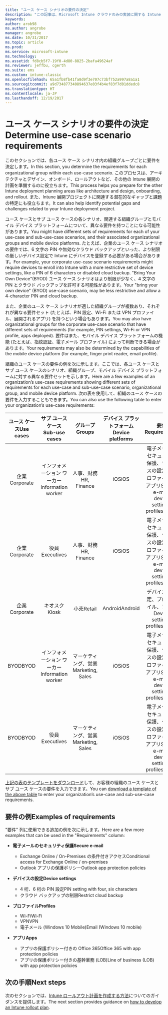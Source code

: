 ```yaml
---
title: "ユース ケース シナリオの要件の決定"
description: "この記事は、Microsoft Intune クラウドのみの実装に関する Intune ユース ケース シナリオとサブ ユース ケース シナリオの要件の決定について説明します。"
keywords: 
author: arob98
ms.author: angrobe
manager: angrobe
ms.date: 10/31/2017
ms.topic: article
ms.prod: 
ms.service: microsoft-intune
ms.technology: 
ms.assetid: fd8cb5f7-19f0-4d80-8825-2bafa49624af
ms.reviewer: jeffbu, cgerth
ms.suite: ems
ms.custom: intune-classic
ms.openlocfilehash: 65a1fb8fb41fa8d9f3e707c73bf752a997a8a1a1
ms.sourcegitcommit: a9d734877340894637e03f4b4ef83f7d01ddedc8
ms.translationtype: HT
ms.contentlocale: ja-JP
ms.lasthandoff: 12/19/2017
---
```

# <a name="determine-use-case-scenario-requirements"></a><span data-ttu-id="605e8-103">ユース ケース シナリオの要件の決定</span><span class="sxs-lookup"><span data-stu-id="605e8-103">Determine use-case scenario requirements</span></span>

<span data-ttu-id="605e8-104">このセクションでは、各ユース ケース シナリオ内の組織グループごとに要件を決定します。</span><span class="sxs-lookup"><span data-stu-id="605e8-104">In this section, you determine the requirements for each organizational group within each use-case scenario.</span></span> <span data-ttu-id="605e8-105">このプロセスは、アーキテクチャとデザイン、オンボード、ロールアウトなど、その他の Intune 展開の計画を準備するのに役立ちます。</span><span class="sxs-lookup"><span data-stu-id="605e8-105">This process helps you prepare for the other Intune deployment planning areas like architecture and design, onboarding, and rollout.</span></span> <span data-ttu-id="605e8-106">また、Intune 展開プロジェクトに関連する潜在的なギャップと課題の特定にも役立ちます。</span><span class="sxs-lookup"><span data-stu-id="605e8-106">It can also help identify potential gaps and challenges related to your Intune deployment project.</span></span>

<span data-ttu-id="605e8-107">ユース ケースとサブ ユース ケースの各シナリオ、関連する組織グループとモバイル デバイス プラットフォームについて、異なる要件を持つことになる可能性があります。</span><span class="sxs-lookup"><span data-stu-id="605e8-107">You might have different sets of requirements for each of your use-case and sub-use-case scenarios, and their associated organizational groups and mobile device platforms.</span></span> <span data-ttu-id="605e8-108">たとえば、企業のユース ケース シナリオの要件では、6 文字の PIN や無効なクラウド バックアップといった、より制限の厳しいデバイス設定で Intune にデバイスを登録する必要がある場合があります。</span><span class="sxs-lookup"><span data-stu-id="605e8-108">For example, your corporate use-case scenario requirements might require devices to enroll into Intune with a more restrictive set of device settings, like a PIN of 6 characters or disabled cloud backup.</span></span> <span data-ttu-id="605e8-109">"Bring Your Own Device"(BYOD) ユース ケース シナリオはより制限が少なく、4 文字の PIN とクラウド バックアップを許可する可能性があります。</span><span class="sxs-lookup"><span data-stu-id="605e8-109">Your "bring your own device" (BYOD) use-case scenario, may be less restrictive and allow a 4-character PIN and cloud backup.</span></span>

<span data-ttu-id="605e8-110">また、企業のユース ケース シナリオが適した組織グループが複数あり、それぞれが異なる要件セット (たとえば、PIN 設定、Wi-Fi または VPN プロファイル、展開されるアプリ) を持つという場合もあります。</span><span class="sxs-lookup"><span data-stu-id="605e8-110">You may also have organizational groups for the corporate use-case scenario that have different sets of requirements (for example, PIN settings, Wi-Fi or VPN profile, apps deployed).</span></span> <span data-ttu-id="605e8-111">要件はまた、モバイル デバイス プラットフォームの機能 (たとえば、指紋認証、電子メール プロファイル) によって判断できる場合があります。</span><span class="sxs-lookup"><span data-stu-id="605e8-111">Your requirements may also be determined by the capabilities of the mobile device platform (for example, finger print reader, email profile).</span></span>

<span data-ttu-id="605e8-112">組織のユース ケースの要件の例を次に示します。ここでは、各ユース ケースとサブ ユース ケースのシナリオ、組織グループ、モバイル デバイス プラットフォームに対する異なる要件セットを示します。</span><span class="sxs-lookup"><span data-stu-id="605e8-112">Here are a few examples of an organization’s use-case requirements showing different sets of requirements for each use-case and sub-use-case scenario, organizational group, and mobile device platform.</span></span> <span data-ttu-id="605e8-113">次の表を使用して、組織のユース ケースの要件を入力することもできます。</span><span class="sxs-lookup"><span data-stu-id="605e8-113">You can also use the following table to enter your organization’s use-case requirements:</span></span>

| <span data-ttu-id="605e8-114">**ユース ケース**</span><span class="sxs-lookup"><span data-stu-id="605e8-114">**Use cases**</span></span> | <span data-ttu-id="605e8-115">**サブ ユース ケース**</span><span class="sxs-lookup"><span data-stu-id="605e8-115">**Sub-use cases**</span></span> | <span data-ttu-id="605e8-116">**グループ**</span><span class="sxs-lookup"><span data-stu-id="605e8-116">**Groups**</span></span> | <span data-ttu-id="605e8-117">**デバイス プラットフォーム**</span><span class="sxs-lookup"><span data-stu-id="605e8-117">**Device platforms**</span></span> | <span data-ttu-id="605e8-118">**要件**</span><span class="sxs-lookup"><span data-stu-id="605e8-118">**Requirements**</span></span> |
|:---:|:---:|:---:|:---:|:---:|
| <span data-ttu-id="605e8-119">企業</span><span class="sxs-lookup"><span data-stu-id="605e8-119">Corporate</span></span> | <span data-ttu-id="605e8-120">インフォメーション ワーカー</span><span class="sxs-lookup"><span data-stu-id="605e8-120">Information worker</span></span> | <span data-ttu-id="605e8-121">人事、財務</span><span class="sxs-lookup"><span data-stu-id="605e8-121">HR, Finance</span></span> | <span data-ttu-id="605e8-122">iOS</span><span class="sxs-lookup"><span data-stu-id="605e8-122">iOS</span></span> | <span data-ttu-id="605e8-123">電子メールのセキュリティ保護、デバイスの設定、プロファイル、アプリ</span><span class="sxs-lookup"><span data-stu-id="605e8-123">Secure e-mail, device settings, profiles, apps</span></span> |                                                          
| <span data-ttu-id="605e8-124">企業</span><span class="sxs-lookup"><span data-stu-id="605e8-124">Corporate</span></span> | <span data-ttu-id="605e8-125">役員</span><span class="sxs-lookup"><span data-stu-id="605e8-125">Executives</span></span> | <span data-ttu-id="605e8-126">人事、財務</span><span class="sxs-lookup"><span data-stu-id="605e8-126">HR, Finance</span></span> | <span data-ttu-id="605e8-127">iOS</span><span class="sxs-lookup"><span data-stu-id="605e8-127">iOS</span></span> | <span data-ttu-id="605e8-128">電子メールのセキュリティ保護、デバイスの設定、プロファイル、アプリ</span><span class="sxs-lookup"><span data-stu-id="605e8-128">Secure e-mail, device settings, profiles, apps</span></span> |                                                         
| <span data-ttu-id="605e8-129">企業</span><span class="sxs-lookup"><span data-stu-id="605e8-129">Corporate</span></span> | <span data-ttu-id="605e8-130">キオスク</span><span class="sxs-lookup"><span data-stu-id="605e8-130">Kiosk</span></span> | <span data-ttu-id="605e8-131">小売</span><span class="sxs-lookup"><span data-stu-id="605e8-131">Retail</span></span> | <span data-ttu-id="605e8-132">Android</span><span class="sxs-lookup"><span data-stu-id="605e8-132">Android</span></span> | <span data-ttu-id="605e8-133">デバイスの設定、プロファイル、アプリ</span><span class="sxs-lookup"><span data-stu-id="605e8-133">Device settings, profiles, apps</span></span> |
| <span data-ttu-id="605e8-134">BYOD</span><span class="sxs-lookup"><span data-stu-id="605e8-134">BYOD</span></span> | <span data-ttu-id="605e8-135">インフォメーション ワーカー</span><span class="sxs-lookup"><span data-stu-id="605e8-135">Information worker</span></span> | <span data-ttu-id="605e8-136">マーケティング、営業</span><span class="sxs-lookup"><span data-stu-id="605e8-136">Marketing, Sales</span></span> | <span data-ttu-id="605e8-137">iOS</span><span class="sxs-lookup"><span data-stu-id="605e8-137">iOS</span></span> | <span data-ttu-id="605e8-138">電子メールのセキュリティ保護、デバイスの設定、プロファイル、アプリ</span><span class="sxs-lookup"><span data-stu-id="605e8-138">Secure e-mail, device settings, profiles, apps</span></span> |                                                         
| <span data-ttu-id="605e8-139">BYOD</span><span class="sxs-lookup"><span data-stu-id="605e8-139">BYOD</span></span> | <span data-ttu-id="605e8-140">役員</span><span class="sxs-lookup"><span data-stu-id="605e8-140">Executives</span></span> | <span data-ttu-id="605e8-141">マーケティング、営業</span><span class="sxs-lookup"><span data-stu-id="605e8-141">Marketing, Sales</span></span> | <span data-ttu-id="605e8-142">iOS</span><span class="sxs-lookup"><span data-stu-id="605e8-142">iOS</span></span> | <span data-ttu-id="605e8-143">電子メールのセキュリティ保護、デバイスの設定、プロファイル、アプリ</span><span class="sxs-lookup"><span data-stu-id="605e8-143">Secure e-mail, device settings, profiles, apps</span></span> |

<span data-ttu-id="605e8-144">[上記の表のテンプレートをダウンロード](https://gallery.technet.microsoft.com/Intune-deployment-planning-fae156c2?redir=0)して、お客様の組織のユース ケースとサブ ユース ケースの要件を入力できます。</span><span class="sxs-lookup"><span data-stu-id="605e8-144">You can [download a template of the above table](https://gallery.technet.microsoft.com/Intune-deployment-planning-fae156c2?redir=0) to enter your organization’s use-case and sub-use-case requirements.</span></span>


## <a name="examples-of-requirements"></a><span data-ttu-id="605e8-145">要件の例</span><span class="sxs-lookup"><span data-stu-id="605e8-145">Examples of requirements</span></span>

<span data-ttu-id="605e8-146">"要件" 列に使用できる追加の例を次に示します。</span><span class="sxs-lookup"><span data-stu-id="605e8-146">Here are a few more examples that can be used in the "Requirements" column:</span></span>

- <span data-ttu-id="605e8-147">**電子メールのセキュリティ保護**</span><span class="sxs-lookup"><span data-stu-id="605e8-147">**Secure e-mail**</span></span>
    - <span data-ttu-id="605e8-148">Exchange Online / On-Premises の条件付きアクセス</span><span class="sxs-lookup"><span data-stu-id="605e8-148">Conditional access for Exchange Online / on-premises</span></span>
    - <span data-ttu-id="605e8-149">Outlook アプリの保護ポリシー</span><span class="sxs-lookup"><span data-stu-id="605e8-149">Outlook app protection policies</span></span>

- <span data-ttu-id="605e8-150">**デバイスの設定**</span><span class="sxs-lookup"><span data-stu-id="605e8-150">**Device settings**</span></span>
    - <span data-ttu-id="605e8-151">4 桁、6 桁の PIN 設定</span><span class="sxs-lookup"><span data-stu-id="605e8-151">PIN setting with four, six characters</span></span>
    - <span data-ttu-id="605e8-152">クラウド バックアップの制限</span><span class="sxs-lookup"><span data-stu-id="605e8-152">Restrict cloud backup</span></span>

- <span data-ttu-id="605e8-153">**プロファイル**</span><span class="sxs-lookup"><span data-stu-id="605e8-153">**Profiles**</span></span>
    - <span data-ttu-id="605e8-154">Wi-Fi</span><span class="sxs-lookup"><span data-stu-id="605e8-154">Wi-Fi</span></span>
    - <span data-ttu-id="605e8-155">VPN</span><span class="sxs-lookup"><span data-stu-id="605e8-155">VPN</span></span>
    - <span data-ttu-id="605e8-156">電子メール (Windows 10 Mobile)</span><span class="sxs-lookup"><span data-stu-id="605e8-156">Email (Windows 10 mobile)</span></span>

- <span data-ttu-id="605e8-157">**アプリ**</span><span class="sxs-lookup"><span data-stu-id="605e8-157">**Apps**</span></span>
    - <span data-ttu-id="605e8-158">アプリの保護ポリシー付きの Office 365</span><span class="sxs-lookup"><span data-stu-id="605e8-158">Office 365 with app protection policies</span></span>
    - <span data-ttu-id="605e8-159">アプリの保護ポリシー付きの基幹業務 (LOB)</span><span class="sxs-lookup"><span data-stu-id="605e8-159">Line of business (LOB) with app protection policies</span></span>

## <a name="next-steps"></a><span data-ttu-id="605e8-160">次の手順</span><span class="sxs-lookup"><span data-stu-id="605e8-160">Next steps</span></span>

<span data-ttu-id="605e8-161">次のセクションでは、[Intune ロールアウト計画を作成する方法](planning-guide-rollout-plan.md)についてのガイダンスを提供します。</span><span class="sxs-lookup"><span data-stu-id="605e8-161">The next section provides guidance on [how to develop an Intune rollout plan](planning-guide-rollout-plan.md).</span></span>

